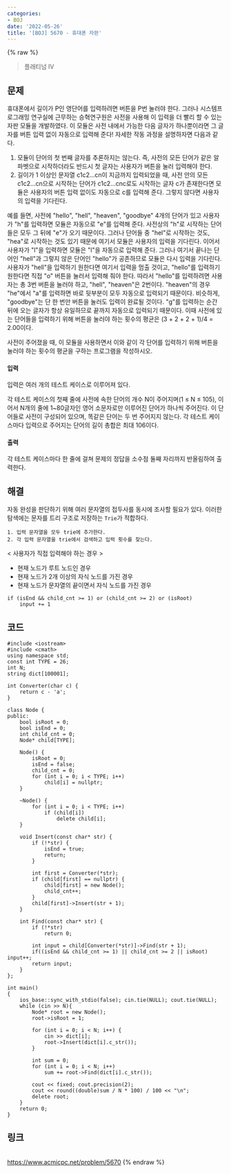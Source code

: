 ```yaml
---
categories:
- BOJ
date: '2022-05-26'
title: '[BOJ] 5670 - 휴대폰 자판'
---
```


{% raw %}
> 플래티넘 IV<br>

## 문제
휴대폰에서 길이가 P인 영단어를 입력하려면 버튼을 P번 눌러야 한다. 그러나 시스템프로그래밍 연구실에 근무하는 승혁연구원은 사전을 사용해 이 입력을 더 빨리 할 수 있는 자판 모듈을 개발하였다. 이 모듈은 사전 내에서 가능한 다음 글자가 하나뿐이라면 그 글자를 버튼 입력 없이 자동으로 입력해 준다! 자세한 작동 과정을 설명하자면 다음과 같다.

1.  모듈이 단어의 첫 번째 글자를 추론하지는 않는다. 즉, 사전의 모든 단어가 같은 알파벳으로 시작하더라도 반드시 첫 글자는 사용자가 버튼을 눌러 입력해야 한다.
2.  길이가 1 이상인 문자열 c1c2...cn이 지금까지 입력되었을 때, 사전 안의 모든 c1c2...cn으로 시작하는 단어가 c1c2...cnc로도 시작하는 글자 c가 존재한다면 모듈은 사용자의 버튼 입력 없이도 자동으로 c를 입력해 준다. 그렇지 않다면 사용자의 입력을 기다린다.

예를 들면, 사전에 "hello", "hell", "heaven", "goodbye" 4개의 단어가 있고 사용자가 "h"를 입력하면 모듈은 자동으로 "e"를 입력해 준다. 사전상의 "h"로 시작하는 단어들은 모두 그 뒤에 "e"가 오기 때문이다. 그러나 단어들 중 "hel"로 시작하는 것도, "hea"로 시작하는 것도 있기 때문에 여기서 모듈은 사용자의 입력을 기다린다. 이어서 사용자가 "l"을 입력하면 모듈은 "l"을 자동으로 입력해 준다. 그러나 여기서 끝나는 단어인 "hell"과 그렇지 않은 단어인 "hello"가 공존하므로 모듈은 다시 입력을 기다린다. 사용자가 "hell"을 입력하기 원한다면 여기서 입력을 멈출 것이고, "hello"를 입력하기 원한다면 직접 "o" 버튼을 눌러서 입력해 줘야 한다. 따라서 "hello"를 입력하려면 사용자는 총 3번 버튼을 눌러야 하고, "hell", "heaven"은 2번이다. "heaven"의 경우 "he"에서 "a"를 입력하면 바로 뒷부분이 모두 자동으로 입력되기 때문이다. 비슷하게, "goodbye"는 단 한 번만 버튼을 눌러도 입력이 완료될 것이다. "g"를 입력하는 순간 뒤에 오는 글자가 항상 유일하므로 끝까지 자동으로 입력되기 때문이다. 이때 사전에 있는 단어들을 입력하기 위해 버튼을 눌러야 하는 횟수의 평균은 (3 + 2 + 2 + 1)/4 = 2.00이다.

사전이 주어졌을 때, 이 모듈을 사용하면서 이와 같이 각 단어를 입력하기 위해 버튼을 눌러야 하는 횟수의 평균을 구하는 프로그램을 작성하시오.

#### 입력
입력은 여러 개의 테스트 케이스로 이루어져 있다.

각 테스트 케이스의 첫째 줄에 사전에 속한 단어의 개수 N이 주어지며(1 ≤ N ≤ 105), 이어서 N개의 줄에 1~80글자인 영어 소문자로만 이루어진 단어가 하나씩 주어진다. 이 단어들로 사전이 구성되어 있으며, 똑같은 단어는 두 번 주어지지 않는다. 각 테스트 케이스마다 입력으로 주어지는 단어의 길이 총합은 최대 106이다.

#### 출력
각 테스트 케이스마다 한 줄에 걸쳐 문제의 정답을 소수점 둘째 자리까지 반올림하여 출력한다.

## 해결
자동 완성을 판단하기 위해 여러 문자열의 접두사를 동시에 조사할 필요가 있다. 이러한 탐색에는 문자를 트리 구조로 저장하는 `Trie`가 적합하다.

```
1. 입력 문자열을 모두 trie에 추가한다.
2. 각 입력 문자열을 trie에서 검색하고 입력 횟수를 찾는다.
```

< 사용자가 직접 입력해야 하는 경우 >
- 현재 노드가 루트 노드인 경우
- 현재 노드가 2개 이상의 자식 노드를 가진 경우
- 현재 노드가 문자열의 끝이면서 자식 노드를 가진 경우

```
if (isEnd && child_cnt >= 1) or (child_cnt >= 2) or (isRoot)
	input += 1
```

## 코드
```
#include <iostream>
#include <cmath>
using namespace std;
const int TYPE = 26;
int N;
string dict[100001];

int Converter(char c) {
	return c - 'a';
}

class Node {
public:
	bool isRoot = 0;
	bool isEnd = 0;
	int child_cnt = 0;
	Node* child[TYPE];

	Node() {
		isRoot = 0;
		isEnd = false;
		child_cnt = 0;
		for (int i = 0; i < TYPE; i++)
			child[i] = nullptr;
	}

	~Node() {
		for (int i = 0; i < TYPE; i++)
			if (child[i])
				delete child[i];
	}

	void Insert(const char* str) {
		if (!*str) {
			isEnd = true;
			return;
		}

		int first = Converter(*str);
		if (child[first] == nullptr) {
			child[first] = new Node();
			child_cnt++;
		}
		child[first]->Insert(str + 1);
	}

	int Find(const char* str) {
		if (!*str)
			return 0;

		int input = child[Converter(*str)]->Find(str + 1);
		if((isEnd && child_cnt >= 1) || child_cnt >= 2 || isRoot) input++;
		return input;
	}
};

int main()
{
	ios_base::sync_with_stdio(false); cin.tie(NULL); cout.tie(NULL);
	while (cin >> N){
		Node* root = new Node();
		root->isRoot = 1;

		for (int i = 0; i < N; i++) {
			cin >> dict[i];
			root->Insert(dict[i].c_str());
		}

		int sum = 0;
		for (int i = 0; i < N; i++)
			sum += root->Find(dict[i].c_str());

		cout << fixed; cout.precision(2);
		cout << round((double)sum / N * 100) / 100 << "\n";
		delete root;
	}
	return 0;
}
```

## 링크
<br>https://www.acmicpc.net/problem/5670
{% endraw %}